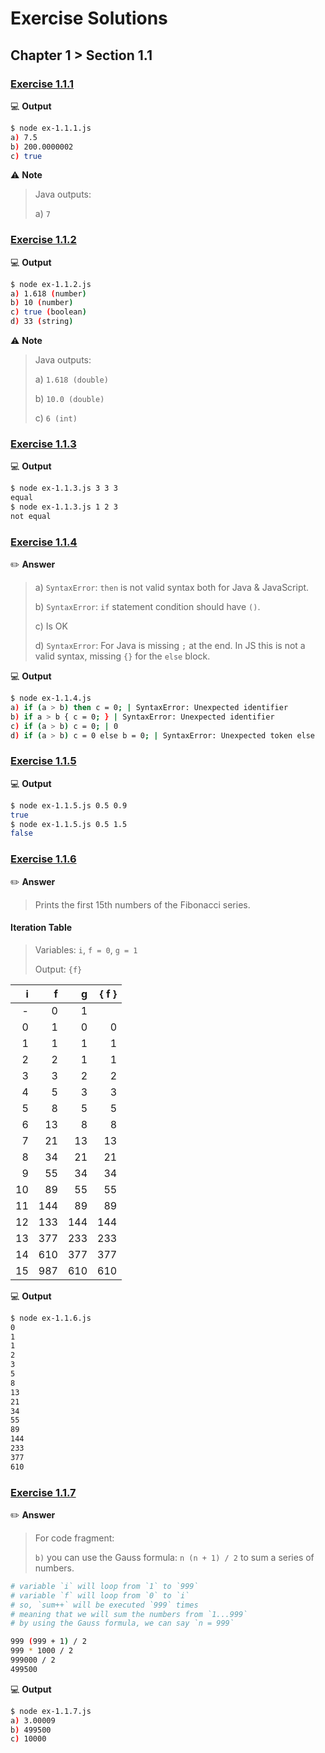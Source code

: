 # Exercise Solutions

## Chapter 1 > Section 1.1

### [Exercise 1.1.1](./ex-1.1.1.js)

:computer: **Output**

```sh
$ node ex-1.1.1.js
a) 7.5
b) 200.0000002
c) true
```

:warning: **Note**

> Java outputs:
>
> a) `7`

### [Exercise 1.1.2](./ex-1.1.2.js)

:computer: **Output**

```sh
$ node ex-1.1.2.js
a) 1.618 (number)
b) 10 (number)
c) true (boolean)
d) 33 (string)
```

:warning: **Note**

> Java outputs:
>
> a) `1.618 (double)`
>
> b) `10.0 (double)`
>
> c) `6 (int)`

### [Exercise 1.1.3](./ex-1.1.3.js)

:computer: **Output**

```sh
$ node ex-1.1.3.js 3 3 3
equal
$ node ex-1.1.3.js 1 2 3
not equal
```

### [Exercise 1.1.4](./ex-1.1.4.js)

:pencil2: **Answer**

> a) `SyntaxError`: `then` is not valid syntax both for Java & JavaScript.
>
> b) `SyntaxError`: `if` statement condition should have `()`.
>
> c) Is OK
>
> d) `SyntaxError`: For Java is missing `;` at the end. In JS this is not a valid syntax, missing `{}` for the `else` block.

:computer: **Output**

```sh
$ node ex-1.1.4.js
a) if (a > b) then c = 0; | SyntaxError: Unexpected identifier
b) if a > b { c = 0; } | SyntaxError: Unexpected identifier
c) if (a > b) c = 0; | 0
d) if (a > b) c = 0 else b = 0; | SyntaxError: Unexpected token else
```

### [Exercise 1.1.5](./ex-1.1.5.js)

:computer: **Output**

```sh
$ node ex-1.1.5.js 0.5 0.9
true
$ node ex-1.1.5.js 0.5 1.5
false
```

### [Exercise 1.1.6](./ex-1.1.6.js)

:pencil2: **Answer**

> Prints the first 15th numbers of the Fibonacci series.

#### Iteration Table

> Variables: `i`, `f = 0`, `g = 1`
>
> Output: `{f}`

| i |  f |  g | { f } |
|--:| --:| --:|    --:|
| - |   0|   1|       |
|  0|   1|   0|      0|
|  1|   1|   1|      1|
|  2|   2|   1|      1|
|  3|   3|   2|      2|
|  4|   5|   3|      3|
|  5|   8|   5|      5|
|  6|  13|   8|      8|
|  7|  21|  13|     13|
|  8|  34|  21|     21|
|  9|  55|  34|     34|
| 10|  89|  55|     55|
| 11| 144|  89|     89|
| 12| 133| 144|    144|
| 13| 377| 233|    233|
| 14| 610| 377|    377|
| 15| 987| 610|    610|

:computer: **Output**

```sh
$ node ex-1.1.6.js
0
1
1
2
3
5
8
13
21
34
55
89
144
233
377
610
```

### [Exercise 1.1.7](./ex-1.1.7.js)

:pencil2: **Answer**

> For code fragment:
>
> `b)` you can use the Gauss formula: `n (n + 1) / 2` to sum a series of numbers.

```sh
# variable `i` will loop from `1` to `999`
# variable `f` will loop from `0` to `i`
# so, `sum++` will be executed `999` times
# meaning that we will sum the numbers from `1...999`
# by using the Gauss formula, we can say `n = 999`

999 (999 + 1) / 2
999 * 1000 / 2
999000 / 2
499500
```

:computer: **Output**

```sh
$ node ex-1.1.7.js
a) 3.00009
b) 499500
c) 10000
```
